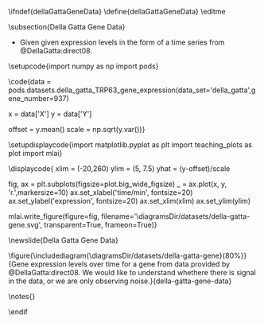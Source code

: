 \ifndef{dellaGattaGeneData}
\define{dellaGattaGeneData}
\editme

\subsection{Della Gatta Gene Data}

* Given given expression levels in the form of a time series from @DellaGatta:direct08. 

\setupcode{import numpy as np
import pods}

\code{data = pods.datasets.della_gatta_TRP63_gene_expression(data_set='della_gatta',gene_number=937)

x = data['X']
y = data['Y']

offset = y.mean()
scale = np.sqrt(y.var())}

\setupdisplaycode{import matplotlib.pyplot as plt
import teaching_plots as plot
import mlai}

\displaycode{
xlim = (-20,260)
ylim = (5, 7.5)
yhat = (y-offset)/scale

fig, ax = plt.subplots(figsize=plot.big_wide_figsize)
_ = ax.plot(x, y, 'r.',markersize=10)
ax.set_xlabel('time/min', fontsize=20)
ax.set_ylabel('expression', fontsize=20)
ax.set_xlim(xlim)
ax.set_ylim(ylim)

mlai.write_figure(figure=fig, 
                  filename='\diagramsDir/datasets/della-gatta-gene.svg', 
				  transparent=True, 
				  frameon=True)}

\newslide{Della Gatta Gene Data}

\figure{\includediagram{\diagramsDir/datasets/della-gatta-gene}{80%}}{Gene expression levels over time for a gene from data provided by @DellaGatta:direct08. We would like to understand whethere there is signal in the data, or we are only observing noise.}{della-gatta-gene-data}

\notes{}


\endif
